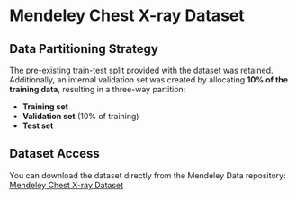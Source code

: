 # Mendeley Chest X-ray Dataset

## Data Partitioning Strategy

The pre-existing train-test split provided with the dataset was retained. Additionally, an internal validation set was created by allocating **10% of the training data**, resulting in a three-way partition:

- **Training set**
- **Validation set** (10% of training)
- **Test set**


## Dataset Access

You can download the dataset directly from the Mendeley Data repository:  
[Mendeley Chest X-ray Dataset](https://data.mendeley.com/datasets/rscbjbr9sj/3)

